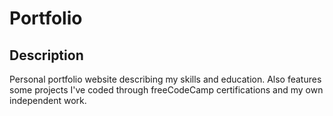 # Portfolio

## Description

Personal portfolio website describing my skills and education. Also features some projects I've coded through freeCodeCamp certifications and my own independent work.

